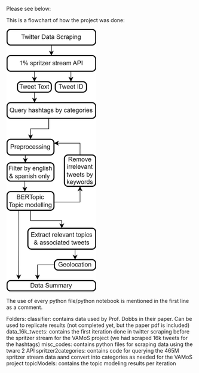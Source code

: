 Please see below:

This is a flowchart of how the project was done:

<img src="https://github.com/keshariS/dataScrapers/blob/main/allScraper_Twitter/tw.png" width="240">

The use of every python file/python notebook is mentioned in the first line as a comment.

Folders:
classifier: contains data used by Prof. Dobbs in their paper. Can be used to replicate results (not completed yet, but the paper pdf is included)
data_16k_tweets: contains the first iteration done in twitter scraping before the spritzer stream for the VAMoS project (we had scraped 16k tweets for the hashtags)
misc_codes: contains python files for scraping data using the twarc 2 API
spritzer2categories: contains code for querying the 465M spritzer stream data aand convert into categories as needed for the VAMoS project
topicModels: contains the topic modeling results per iteration

